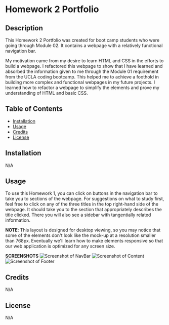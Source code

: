 # Homework 2 Portfolio

## Description

This Homework 2 Portfolio was created for boot camp students who were going through Module 02. It contains a webpage with a relatively functional navigation bar.

My motivation came from my desire to learn HTML and CSS in the efforts to build a webpage.
I refactored this webpage to show that I have learned and absorbed the information given to me through the Module 01 requirement from the UCLA coding bootcamp.
This helped me to achieve a foothold in building more complex and functional webpages in my future projects.
I learned how to refactor a webpage to simplify the elements and prove my understanding of HTML and basic CSS.

## Table of Contents 

- [Installation](#installation)
- [Usage](#usage)
- [Credits](#credits)
- [License](#license)

## Installation

N/A

## Usage

To use this Homework 1, you can click on buttons in the navigation bar to take you to sections of the webpage. For suggestions on what to study first, feel free to click on any of the three titles in the top right-hand side of the webpage. It should take you to the section that appropriately describes the title clicked. There you will also see a sidebar with tangentially related information.

**NOTE**: This layout is designed for desktop viewing, so you may notice that some of the elements don't look like the mock-up at a resolution smaller than 768px. Eventually we'll learn how to make elements responsive so that our web application is optimized for any screen size.

**SCREENSHOTS**
![Screenshot of NavBar]()
![Screenshot of Content]()
![Screenshot of Footer]()

## Credits

N/A

## License

N/A